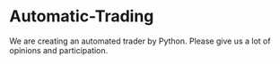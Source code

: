 # Automatic-Trading
We are creating an automated trader by Python. Please give us a lot of opinions and participation.
